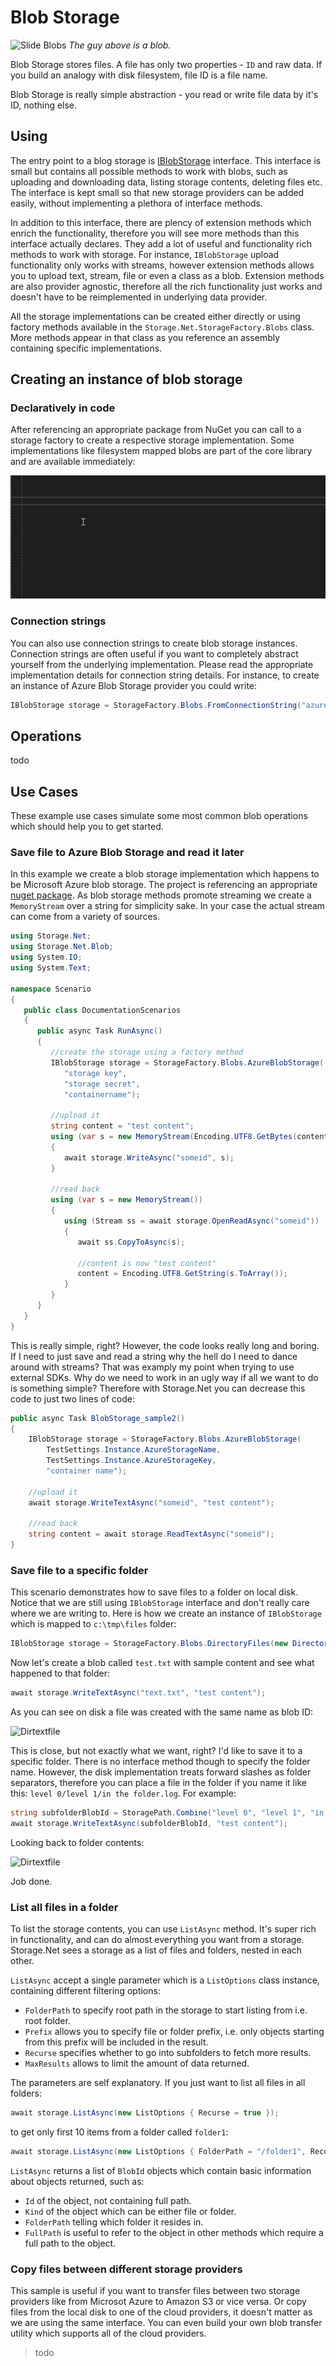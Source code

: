 # Blob Storage

![Slide Blobs](../slide-blobs.jpg)
*The guy above is a blob.*

Blob Storage stores files. A file has only two properties - `ID` and raw data. If you build an analogy with disk filesystem, file ID is a file name.

Blob Storage is really simple abstraction - you read or write file data by it's ID, nothing else.

## Using

The entry point to a blog storage is [IBlobStorage](../../src/Storage.Net/Blob/IBlobStorage.cs) interface. This interface is small but contains all possible methods to work with blobs, such as uploading and downloading data, listing storage contents, deleting files etc. The interface is kept small so that new storage providers can be added easily, without implementing a plethora of interface methods.

In addition to this interface, there are plency of extension methods which enrich the functionality, therefore you will see more methods than this interface actually declares. They add a lot of useful and functionality rich methods to work with storage. For instance, `IBlobStorage` upload functionality only works with streams, however extension methods allows you to upload text, stream, file or even a class as a blob. Extension methods are also provider agnostic, therefore all the rich functionality just works and doesn't have to be reimplemented in underlying data provider.

All the storage implementations can be created either directly or using factory methods available in the `Storage.Net.StorageFactory.Blobs` class. More methods appear in that class as you reference an assembly containing specific implementations.

## Creating an instance of blob storage

### Declaratively in code

After referencing an appropriate package from NuGet you can call to a storage factory to create a respective storage implementation. Some implementations like filesystem mapped blobs are part of the core library and are available immediately:

![](storagefactory-intellisense.gif)

### Connection strings

You can also use connection strings to create blob storage instances. Connection strings are often useful if you want to completely abstract yourself from the underlying implementation. Please read the appropriate implementation details for connection string details. For instance, to create an instance of Azure Blob Storage provider you could write:

```csharp
IBlobStorage storage = StorageFactory.Blobs.FromConnectionString("azure.blobs://...parameters...");
```

## Operations

todo

## Use Cases

These example use cases simulate some most common blob operations which should help you to get started.

### Save file to Azure Blob Storage and read it later

In this example we create a blob storage implementation which happens to be Microsoft Azure blob storage. The project is referencing an appropriate [nuget package](https://www.nuget.org/packages/Storage.Net.Microsoft.Azure.Storage). As blob storage methods promote streaming we create a `MemoryStream` over a string for simplicity sake. In your case the actual stream can come from a variety of sources.

```csharp
using Storage.Net;
using Storage.Net.Blob;
using System.IO;
using System.Text;

namespace Scenario
{
   public class DocumentationScenarios
   {
      public async Task RunAsync()
      {
         //create the storage using a factory method
         IBlobStorage storage = StorageFactory.Blobs.AzureBlobStorage(
            "storage key",
            "storage secret",
            "containername");

         //upload it
         string content = "test content";
         using (var s = new MemoryStream(Encoding.UTF8.GetBytes(content)))
         {
            await storage.WriteAsync("someid", s);
         }

         //read back
         using (var s = new MemoryStream())
         {
            using (Stream ss = await storage.OpenReadAsync("someid"))
            {
               await ss.CopyToAsync(s);

               //content is now "test content"
               content = Encoding.UTF8.GetString(s.ToArray());
            }
         }
      }
   }
}
```

This is really simple, right? However, the code looks really long and boring. If I need to just save and read a string why the hell do I need to dance around with streams? That was examply my point when trying to use external SDKs. Why do we need to work in an ugly way if all we want to do is something simple? Therefore with Storage.Net you can decrease this code to just two lines of code:

```csharp
public async Task BlobStorage_sample2()
{
    IBlobStorage storage = StorageFactory.Blobs.AzureBlobStorage(
		TestSettings.Instance.AzureStorageName,
		TestSettings.Instance.AzureStorageKey,
		"container name");

    //upload it
    await storage.WriteTextAsync("someid", "test content");

    //read back
    string content = await storage.ReadTextAsync("someid");
}
```

### Save file to a specific folder

This scenario demonstrates how to save files to a folder on local disk. Notice that we are still using `IBlobStorage` interface and don't really care where we are writing to. Here is how we create an instance of `IBlobStorage` which is mapped to `c:\tmp\files` folder:

```csharp
IBlobStorage storage = StorageFactory.Blobs.DirectoryFiles(new DirectoryInfo("c:\\tmp\\files"));
```

Now let's create a blob called `test.txt` with sample content and see what happened to that folder:

```csharp
await storage.WriteTextAsync("text.txt", "test content");
```

As you can see on disk a file was created with the same name as blob ID:

![Dirtextfile](dirtextfile.png)

This is close, but not exactly what we want, right? I'd like to save it to a specific folder. There is no interface method though to specify the folder name. However, the disk implementation treats forward slashes as folder separators, therefore you can place a file in the folder if you name it like this: `level 0/level 1/in the folder.log`. For example:

```csharp
string subfolderBlobId = StoragePath.Combine("level 0", "level 1", "in the folder.log");
await storage.WriteTextAsync(subfolderBlobId, "test content");
```

Looking back to folder contents:

![Dirtextfile](dirtextfileindir.png)

Job done.

### List all files in a folder

To list the storage contents, you can use `ListAsync` method. It's super rich in functionality, and can do almost everything you want from a storage. Storage.Net sees a storage as a list of files and folders, nested in each other.

`ListAsync` accept a single parameter which is a `ListOptions` class instance, containing different filtering options:

- `FolderPath` to specify root path in the storage to start listing from i.e. root folder.
- `Prefix` allows you to specify file or folder prefix, i.e. only objects starting from this prefix will be included in the result.
- `Recurse` specifies whether to go into subfolders to fetch more results.
- `MaxResults` allows to limit the amount of data returned.

The parameters are self explanatory. If you just want to list all files in all folders:

```csharp
await storage.ListAsync(new ListOptions { Recurse = true });
```

to get only first 10 items from a folder called `folder1`:

```csharp
await storage.ListAsync(new ListOptions { FolderPath = "/folder1", Recurse = false });
```

`ListAsync` returns a list of `BlobId` objects which contain basic information about objects returned, such as:

- `Id` of the object, not containing full path.
- `Kind` of the object which can be either file or folder.
- `FolderPath` telling which folder it resides in.
- `FullPath` is useful to refer to the object in other methods which require a full path to the object.

### Copy files between different storage providers

This sample is useful if you want to transfer files between two storage providers like from Microsot Azure to Amazon S3 or vice versa. Or copy files from the local disk to one of the cloud providers, it doesn't matter as we are using the same interface. You can even build your own blob transfer utility which supports all of the cloud providers.

> todo